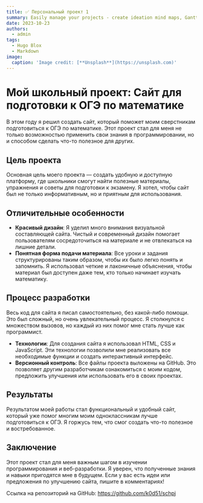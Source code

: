 ```yaml
---
title: ✅ Персональный проект 1
summary: Easily manage your projects - create ideation mind maps, Gantt charts, todo lists, and more!
date: 2023-10-23
authors:
  - admin
tags:
  - Hugo Blox
  - Markdown
image:
  caption: 'Image credit: [**Unsplash**](https://unsplash.com)'
---
```


# Мой школьный проект: Сайт для подготовки к ОГЭ по математике

В этом году я решил создать сайт, который поможет моим сверстникам подготовиться к ОГЭ по математике. Этот проект стал для меня не только возможностью применить свои знания в программировании, но и способом сделать что-то полезное для других.

## Цель проекта

Основная цель моего проекта — создать удобную и доступную платформу, где школьники смогут найти полезные материалы, упражнения и советы для подготовки к экзамену. Я хотел, чтобы сайт был не только информативным, но и приятным для использования.

## Отличительные особенности

- **Красивый дизайн**: Я уделил много внимания визуальной составляющей сайта. Чистый и современный дизайн помогает пользователям сосредоточиться на материале и не отвлекаться на лишние детали.
- **Понятная форма подачи материала**: Все уроки и задания структурированы таким образом, чтобы их было легко понять и запомнить. Я использовал четкие и лаконичные объяснения, чтобы материал был доступен даже тем, кто только начинает изучать математику.

## Процесс разработки

Весь код для сайта я писал самостоятельно, без какой-либо помощи. Это был сложный, но очень увлекательный процесс. Я столкнулся с множеством вызовов, но каждый из них помог мне стать лучше как программист.

- **Технологии**: Для создания сайта я использовал HTML, CSS и JavaScript. Эти технологии позволили мне реализовать все необходимые функции и создать интерактивный интерфейс.
- **Версионный контроль**: Все файлы проекта выложены на GitHub. Это позволяет другим разработчикам ознакомиться с моим кодом, предложить улучшения или использовать его в своих проектах.

## Результаты

Результатом моей работы стал функциональный и удобный сайт, который уже помог многим моим одноклассникам лучше подготовиться к ОГЭ. Я горжусь тем, что смог создать что-то полезное и востребованное.

## Заключение

Этот проект стал для меня важным шагом в изучении программирования и веб-разработки. Я уверен, что полученные знания и навыки пригодятся мне в будущем. Если у вас есть идеи или предложения по улучшению сайта, пишите в комментариях!

Ссылка на репозиторий на GitHub: https://github.com/k0d51/schpj

